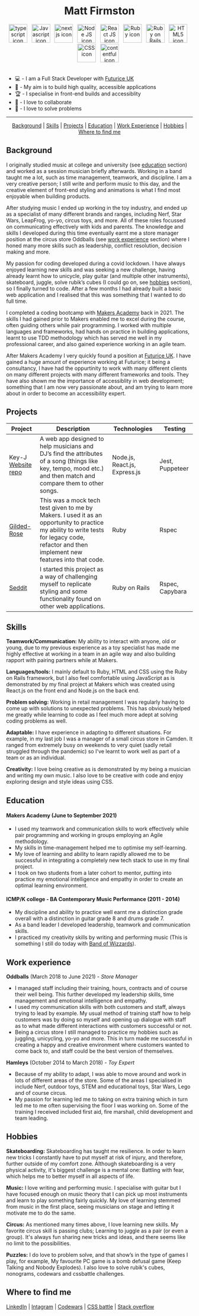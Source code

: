 <h1 align='center'>Matt Firmston</h1>

<div align='center'>
  <img alt="typescript icon" width="50px" src="https://pics.freeicons.io/uploads/icons/png/14678610731551953708-512.png">&nbsp;&nbsp;
  <img alt="Javascript icon" width="50px" src="https://pics.freeicons.io/uploads/icons/png/21088442871540553614-512.png" />&nbsp;&nbsp;
  <img alt="next js icon" width="50px" src="https://static-00.iconduck.com/assets.00/next-js-icon-512x512-zuauazrk.png" />&nbsp;&nbsp;
  <img alt="Node JS icon" width="50px" src="https://pics.freeicons.io/uploads/icons/png/15056343581551942278-512.png" />&nbsp;&nbsp;
  <img alt="React JS icon" width="50px" src="https://pics.freeicons.io/uploads/icons/png/8575147831553750379-64.png" />&nbsp;&nbsp;
  <img alt="Ruby icon" width="50px" src="https://pics.freeicons.io/uploads/icons/png/4090158241551942644-512.png" />&nbsp;&nbsp;
  <img alt="Ruby on Rails icon" width="50px" src="https://pics.freeicons.io/uploads/icons/png/2219791841551942639-512.png" />&nbsp;&nbsp;
  <img alt="HTML5 icon" width="50px" src="https://pics.freeicons.io/uploads/icons/png/8804286661557996995-512.png" />&nbsp;&nbsp;
  <img alt="CSS icon" width="50px" src="https://pics.freeicons.io/uploads/icons/png/632690741557997006-512.png" />&nbsp;&nbsp;
  <img alt="contentful icon" width="50px" src="https://static-00.iconduck.com/assets.00/contentful-icon-454x512-8ffc9x65.png" />&nbsp;&nbsp;
</div>
<br/>

- :computer: - I am a Full Stack Developer with [Futurice UK](https://futurice.com/office/uk)
- :dart: - My aim is to build high quality, accessible applications
- :trophy: - I specialise in front-end builds and accessiblity
- :dancers: - I love to collaborate
- :jigsaw: - I love to solve problems

---

<div align='center'>

[Background](#background) | [Skills](#skills) | [Projects](#projects) | [Education](#education) | [Work Experience](#work-experience) | [Hobbies](#hobbies) | [Where to find me](#where-to-find-me)
  
</div>

## Background
I originally studied music at college and university (see [education](#education) section) and worked as a session musician briefly afterwards. Working in a band taught me a lot, such as time management, teamwork, and discipline. I am a very creative person; I still write and perform music to this day, and the creative element of front-end styling and animations is what I find most enjoyable when building products.

After studying music I ended up working in the toy industry, and ended up as a specialist of many different brands and ranges, including Nerf, Star Wars, LeapFrog, yo-yo, circus toys, and more. All of these roles focussed on communicating effectively with kids and parents. The knowledge and skills I developed during this time eventually earnt me a store manager position at the circus store Oddballs (see [work experience](#work-experience) section) where I honed many more skills such as leadership, conflict resolution, decision making and more.

My passion for coding developed during a covid lockdown. I have always enjoyed learning new skills and was seeking a new challenge, having already learnt how to unicycle, play guitar (and multiple other instruments), skateboard, juggle, solve rubik’s cubes (I could go on, see [hobbies](#hobbies) section), so I finally turned to code. After a few months I had already built a basic web application and I realised that this was something that I wanted to do full time.

I completed a coding bootcamp with [Makers Academy](https://makers.tech/) back in 2021. The skills I had gained prior to Makers enabled me to excel during the course, often guiding others while pair programming. I worked with multiple languages and frameworks, had hands on practice in building applications, learnt to use TDD methodology which has served me well in my professional career, and also gained experience working in an agile team.

After Makers Academy I very quickly found a position at [Futurice UK](https://futurice.com/office/uk). I have gained a huge amount of experience working at Futurice; it being a consultancy, I have had the oppurtinity to work with many different clients on many different projects with many different frameworks and tools. They have also shown me the importance of accessiblity in web development; something that I am now very passionate about, and am trying to learn more about in order to become an accessibility expert.

## Projects
| Project | Description | Technologies | Testing |
| --- | --- | --- | --- |
| Key-J [Website](https://key-j.herokuapp.com/) [repo](https://github.com/JEC1100/key-j) | A web app designed to help musicians and DJ’s find the attributes of a song (things like key, tempo, mood etc.) and then match and compare them to other songs. | Node.js, React.js, Express.js | Jest, Puppeteer |
| [Gilded-Rose](https://github.com/YoFirmy/Gilded_Rose_Ruby) | This was a mock tech test given to me by Makers. I used it as an opportunity to practice my ability to write tests for legacy code, refactor and then implement new features into that code. | Ruby | Rspec |
| [Seddit](https://github.com/YoFirmy/seddit) | I started this project as a way of challenging myself to replicate styling and some functionality found on other web applications. | Ruby on Rails | Rspec, Capybara |

## Skills
**Teamwork/Communication:** My ability to interact with anyone, old or young, due to my previous experience as a toy specialist has made me highly effective at working in a team in an agile way and also building rapport with pairing partners while at Makers.

**Languages/tools:** I mainly default to Ruby, HTML and CSS using the Ruby on Rails framework, but I also feel comfortable using JavaScript as is demonstrated by my final project at Makers which was created using React.js on the front end and Node.js on the back end.

**Problem solving:** Working in retail management I was regularly having to come up with solutions to unexpected problems. This has obviously helped me greatly while learning to code as I feel much more adept at solving coding problems as well.

**Adaptable:** I have experience in adapting to different situations. For example, in my last job I was a manager of a small circus store in Camden. It ranged from extremely busy on weekends to very quiet (sadly retail struggled through the pandemic) so I've learnt to work well as part of a team or as an individual.

**Creativity:**
I love being creative as is demonstrated by my being a musician and writing my own music. I also love to be creative with code and enjoy exploring design and style ideas using CSS.

## Education
#### Makers Academy (June to September 2021)
- I used my teamwork and communication skills to work effectively while pair programming and working in groups employing an Agile methodology.
- My skills in time-management helped me to optimise my self-learning.
- My love of learning and ability to learn rapidly allowed me to be successful in integrating a completely new tech stack to use in my final project.
- I took on two students from a later cohort to mentor, putting into practice my emotional intelligence and empathy in order to create an optimal learning environment.

#### ICMP/K college - BA Contemporary Music Performance (2011 - 2014)
- My discipline and ability to practice well earnt me a distinction grade overall with a distinction in guitar grade 8 and drums grade 7.
- As a band leader I developed leadership, teamwork and communication skills.
- I practiced my creativity skills by writing and performing music (This is something I still do today with [Band of Wizzards](https://soundcloud.com/bandofwizzards/)).

## Work experience

**Oddballs** (March 2018 to June 2021) - _Store Manager_
- I managed staff including their training, hours, contracts and of course their well being. This  further developed my leadership skills, time management and emotional intelligence and empathy.
- I used my communication skills with both customers and staff, always trying to lead by example. My usual method of training staff how to help customers was by doing so myself and opening up dialogue with staff as to what made different interactions with customers successful or not.
- Being a circus store I still managed to practice my hobbies such as juggling, unicycling, yo-yo and more. This in turn made me successful in creating a happy and creative environment where customers wanted to come back to, and staff could be the best version of themselves.

**Hamleys** (October 2014 to March 2018) - _Toy Expert_
- Because of my ability to adapt, I was able to move around and work in lots of different areas of the store. Some of the areas I specialised in include Nerf, outdoor toys, STEM and educational toys, Star Wars, Lego and of course circus.
- My passion for learning led me to taking on extra training which in turn led me to me often supervising the floor I was working on. Some of the training I received included first aid, fire marshall, child development and team leading.

## Hobbies
**Skateboarding:** Skateboarding has taught me resilience. In order to learn new tricks I constantly have to put myself at risk of injury, and therefore, further outside of my comfort zone. Although skateboarding is a very physical activity, it's biggest challenge is a mental one: Battling with fear, which helps me to better myself in all aspects of life.

**Music:** I love writing and performing music. I specialise with guitar but I have focused enough on music theory that I can pick up most instruments and learn to play something fairly quickly. My love of learning stemmed from music in the first place, seeing musicians on stage and letting it motivate me to do the same.

**Circus:** As mentioned many times above, I love learning new skills. My favorite circus skill is passing clubs; Learning to juggle as a pair (or even a group). It's always fun sharing new tricks and ideas, and there seems like no limit to the possibilities.

**Puzzles:** I do love to problem solve, and that show’s in the type of games I play, for example, My favourite PC game is a bomb defusal game (Keep Talking and Nobody Explodes). I also love to solve rubik's cubes, nonograms, codewars and cssbattle challenges. 

## Where to find me
[LinkedIn](https://www.linkedin.com/in/matt-firmston-43b751221/) | [Intagram](https://www.instagram.com/mattfirmston/) | [Codewars](https://www.codewars.com/users/YoFirmy) | [CSS battle](https://cssbattle.dev/player/yofirmy) | [Stack overflow](https://stackoverflow.com/users/15154036/yofirmy)
